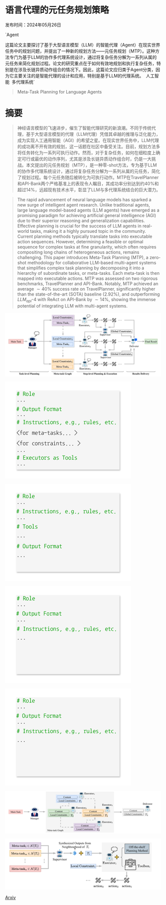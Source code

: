 # 语言代理的元任务规划策略

发布时间：2024年05月26日

`Agent

这篇论文主要探讨了基于大型语言模型（LLM）的智能代理（Agent）在现实世界任务中的规划问题，并提出了一种新的规划方法——元任务规划（MTP）。这种方法专门为基于LLM的协作多代理系统设计，通过将复杂任务分解为一系列从属的元任务来简化规划过程。论文的研究重点在于如何有效地规划和执行复杂任务，特别是在涉及长链异质动作组合的情况下。因此，这篇论文应归类于Agent分类，因为它主要关注的是智能代理的设计和应用，特别是基于LLM的代理系统。` `人工智能` `多代理系统`

> Meta-Task Planning for Language Agents

# 摘要

> 神经语言模型的飞速进步，催生了智能代理研究的新浪潮。不同于传统代理，基于大型语言模型的代理（LLM代理）凭借其卓越的推理与泛化能力，成为实现人工通用智能（AGI）的希望之星。在现实世界任务中，LLM代理的成功离不开有效的规划，这一话题在社区中备受关注。目前，规划方法多将任务转化为一系列可执行动作。然而，对于复杂任务，如何在细粒度上确定可行或最优的动作序列，尤其是涉及长链异质动作组合时，仍是一大挑战。本文提出的元任务规划（MTP），是一种零-shot方法，专为基于LLM的协作多代理系统设计，通过将复杂任务分解为一系列从属的元任务，简化了规划过程。每个元任务随后被转化为可执行动作。MTP在TravelPlanner和API-Bank两个严格基准上的表现令人瞩目，其成功率分别达到约40%和超过14%，远超现有技术水平，彰显了LLM与多代理系统结合的巨大潜力。

> The rapid advancement of neural language models has sparked a new surge of intelligent agent research. Unlike traditional agents, large language model-based agents (LLM agents) have emerged as a promising paradigm for achieving artificial general intelligence (AGI) due to their superior reasoning and generalization capabilities. Effective planning is crucial for the success of LLM agents in real-world tasks, making it a highly pursued topic in the community. Current planning methods typically translate tasks into executable action sequences. However, determining a feasible or optimal sequence for complex tasks at fine granularity, which often requires compositing long chains of heterogeneous actions, remains challenging. This paper introduces Meta-Task Planning (MTP), a zero-shot methodology for collaborative LLM-based multi-agent systems that simplifies complex task planning by decomposing it into a hierarchy of subordinate tasks, or meta-tasks. Each meta-task is then mapped into executable actions. MTP was assessed on two rigorous benchmarks, TravelPlanner and API-Bank. Notably, MTP achieved an average $\sim40\%$ success rate on TravelPlanner, significantly higher than the state-of-the-art (SOTA) baseline ($2.92\%$), and outperforming $LLM_{api}$-4 with ReAct on API-Bank by $\sim14\%$, showing the immense potential of integrating LLM with multi-agent systems.

![语言代理的元任务规划策略](../../../paper_images/2405.16510/x1.png)

![语言代理的元任务规划策略](../../../paper_images/2405.16510/x2.png)

![语言代理的元任务规划策略](../../../paper_images/2405.16510/x3.png)

![语言代理的元任务规划策略](../../../paper_images/2405.16510/x4.png)

![语言代理的元任务规划策略](../../../paper_images/2405.16510/x5.png)

![语言代理的元任务规划策略](../../../paper_images/2405.16510/x6.png)

![语言代理的元任务规划策略](../../../paper_images/2405.16510/x7.png)

[Arxiv](https://arxiv.org/abs/2405.16510)